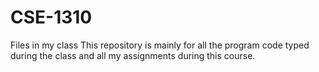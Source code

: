 # CSE-1310

Files in my class
This repository is mainly for all the program code typed during the class and all my assignments during this course.
